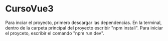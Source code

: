 # CursoVue3

Para inciar el proyecto, primero descargar las dependencias.
En la terminal, dentro de la carpeta principal del proyecto escribir "npm install".
Para iniciar el proyceto, escribir el comando "npm run dev".
